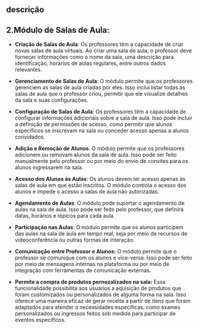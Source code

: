 ## descrição

## 2.Módulo de Salas de Aula:
- **Criação de Salas de Aula**: Os professores têm a capacidade de criar novas salas de aula virtuais. Ao criar uma sala de aula, o professor deve fornecer informações como o nome da sala, uma descrição para identificação, horários de aulas regulares, entre outros dados relevantes.

- **Gerenciamento de Salas de Aula**: O módulo permite que os professores gerenciem as salas de aula criadas por eles. Isso inclui listar todas as salas de aula que o professor criou, permitir que ele visualize detalhes da sala e suas configurações.

- **Configuração de Salas de Aula**: Os professores têm a capacidade de configurar informações adicionais sobre a sala de aula. Isso pode incluir a definição de permissões de acesso, como permitir que alunos específicos se inscrevam na sala ou conceder acesso apenas a alunos convidados.


- **Adição e Remoção de Alunos**: O módulo permite que os professores adicionem ou removam alunos da sala de aula. Isso pode ser feito manualmente pelo professor ou por meio do envio de convites para os alunos ingressarem na sala.

- **Acesso dos Alunos às Aulas**: Os alunos devem ter acesso apenas às salas de aula em que estão inscritos. O módulo controla o acesso dos alunos e impede o acesso a salas de aula não autorizadas.

- **Agendamento de Aulas**: O módulo pode suportar o agendamento de aulas na sala de aula. Isso pode ser feito pelo professor, que definirá datas, horários e tópicos para cada aula.

- **Participação nas Aulas**: O módulo permite que os alunos participem das aulas na sala de aula em tempo real, seja por meio de recursos de videoconferência ou outras formas de interação.

- **Comunicação entre Professor e Alunos:** O módulo permite que o professor se comunique com os alunos e vice-versa. Isso pode ser feito por meio de mensagens internas na plataforma ou por meio de integração com ferramentas de comunicação externas.

- **Permite a compra de produtos pernozalizados na sala:** Essa funcionalidade possibilita aos usuários a aquisição de produtos que foram customizados ou personalizados de alguma forma na sala. Isso oferece uma maneira eficaz de gerar receita a partir de itens que foram adaptados para atender a necessidades específicas, como exames personalizados ou ingressos feitos sob medida para participar de eventos específicos.